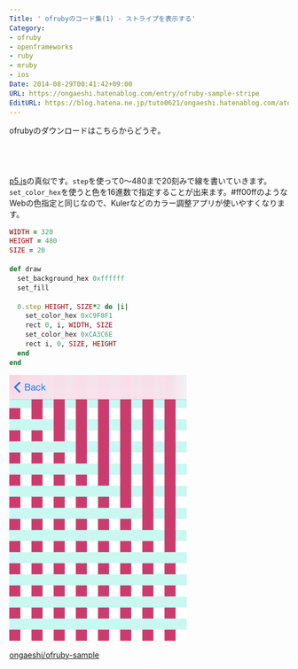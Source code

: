```yaml
---
Title: ' ofrubyのコード集(1) - ストライプを表示する'
Category:
- ofruby
- openframeworks
- ruby
- mruby
- ios
Date: 2014-08-29T00:41:42+09:00
URL: https://ongaeshi.hatenablog.com/entry/ofruby-sample-stripe
EditURL: https://blog.hatena.ne.jp/tuto0621/ongaeshi.hatenablog.com/atom/entry/12921228815731532572
---
```


ofrubyのダウンロードはこちらからどうぞ。

<a href="https://itunes.apple.com/us/app/ofruby/id908715098?mt=8&uo=4" target="itunes_store" style="display:inline-block;overflow:hidden;background:url(https://linkmaker.itunes.apple.com/htmlResources/assets/en_us//images/web/linkmaker/badge_appstore-lrg.png) no-repeat;width:135px;height:40px;@media only screen{background-image:url(https://linkmaker.itunes.apple.com/htmlResources/assets/en_us//images/web/linkmaker/badge_appstore-lrg.svg);}"></a>


[p5.js](http://p5js.org/learn/examples/Structure_Width_and_Height.php)の真似です。`step`を使って0〜480まで20刻みで線を書いていきます。`set_color_hex`を使うと色を16進数で指定することが出来ます。#ff00ffのようなWebの色指定と同じなので、Kulerなどのカラー調整アプリが使いやすくなります。

```ruby
WIDTH = 320
HEIGHT = 480
SIZE = 20

def draw
  set_background_hex 0xffffff
  set_fill

  0.step HEIGHT, SIZE*2 do |i|
    set_color_hex 0xC9F8F1
    rect 0, i, WIDTH, SIZE
    set_color_hex 0xCA3C6E
    rect i, 0, SIZE, HEIGHT
  end
end
```

![stripe.png](https://raw.githubusercontent.com/ongaeshi/ofruby-sample/master/images/stripe.png)

[ongaeshi/ofruby-sample](https://github.com/ongaeshi/ofruby-sample#striperb)






